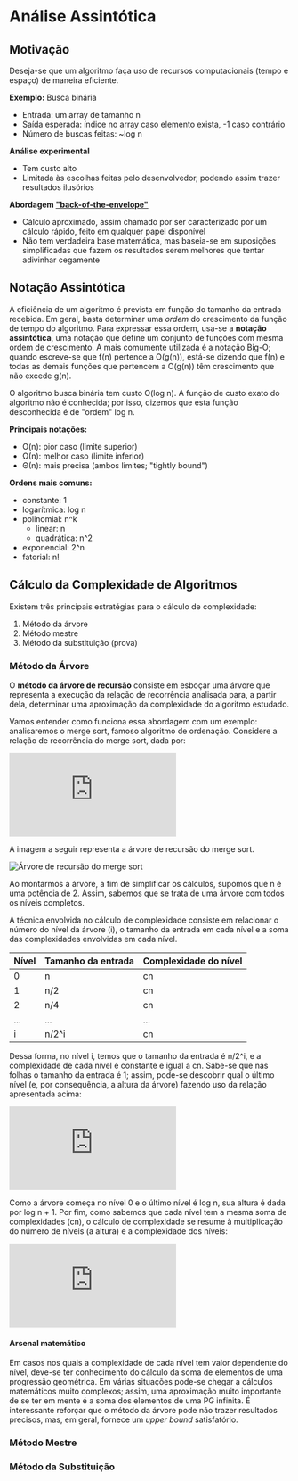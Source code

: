 # Análise Assintótica

## Motivação

Deseja-se que um algoritmo faça uso de recursos computacionais (tempo e espaço) de maneira eficiente.

**Exemplo:** Busca binária
 - Entrada: um array de tamanho n
 - Saída esperada: índice no array caso elemento exista, -1 caso contrário
 - Número de buscas feitas: ~log n

**Análise experimental**
 - Tem custo alto
 - Limitada às escolhas feitas pelo desenvolvedor, podendo assim trazer resultados ilusórios

**Abordagem ["back-of-the-envelope"](https://en.wikipedia.org/wiki/Back-of-the-envelope_calculation)**
 - Cálculo aproximado, assim chamado por ser caracterizado por um cálculo rápido, feito em qualquer papel disponível
 - Não tem verdadeira base matemática, mas baseia-se em suposições simplificadas que fazem os resultados serem melhores que tentar adivinhar cegamente

## Notação Assintótica

A eficiência de um algoritmo é prevista em função do tamanho da entrada recebida. Em geral, basta determinar uma *ordem* do crescimento da função de tempo do algoritmo. Para expressar essa ordem, usa-se a **notação assintótica**, uma notação que define um conjunto de funções com mesma ordem de crescimento. A mais comumente utilizada é a notação Big-O; quando escreve-se que f(n) pertence a O(g(n)), está-se dizendo que f(n) e todas as demais funções que pertencem a O(g(n)) têm crescimento que não excede g(n).

O algoritmo busca binária tem custo O(log n). A função de custo exato do algoritmo não é conhecida; por isso, dizemos que esta função desconhecida é de "ordem" log n.

**Principais notações:**
- O(n): pior caso (limite superior)
- Ω(n): melhor caso (limite inferior)
- Θ(n): mais precisa (ambos limites; "tightly bound")

**Ordens mais comuns:**
- constante: 1
- logarítmica: log n
- polinomial: n^k
  - linear: n
  - quadrática: n^2
- exponencial: 2^n
- fatorial: n!

## Cálculo da Complexidade de Algoritmos

Existem três principais estratégias para o cálculo de complexidade:
1. Método da árvore
2. Método mestre
3. Método da substituição (prova)

### Método da Árvore

O **método da árvore de recursão** consiste em esboçar uma árvore que representa a execução da relação de recorrência analisada para, a partir dela, determinar uma aproximação da complexidade do algoritmo estudado. 

Vamos entender como funciona essa abordagem com um exemplo: analisaremos o merge sort, famoso algoritmo de ordenação. Considere a relação de recorrência do merge sort, dada por:

![equation](https://latex.codecogs.com/gif.latex?T%28n%29%20%3D%202T%28n/2%29%20&plus;%20O%28n%29)

A imagem a seguir representa a árvore de recursão do merge sort. 

![Árvore de recursão do merge sort](https://cdn.kastatic.org/ka-perseus-images/5fcbebf66560d8fc490de2a0d8a0e5b1d65c5c54.png)

Ao montarmos a árvore, a fim de simplificar os cálculos, supomos que n é uma potência de 2. Assim, sabemos que se trata de uma árvore com todos os níveis completos.

A técnica envolvida no cálculo de complexidade consiste em relacionar o número do nível da árvore (i), o tamanho da entrada em cada nível e a soma das complexidades envolvidas em cada nível.

Nível | Tamanho da entrada | Complexidade do nível
------------ | ------------- | -------------
0 | n | cn
1 | n/2 | cn
2 | n/4 | cn
... | ... | ...
i | n/2^i | cn

Dessa forma, no nível i, temos que o tamanho da entrada é n/2^i, e a complexidade de cada nível é constante e igual a cn. Sabe-se que nas folhas o tamanho da entrada é 1; assim, pode-se descobrir qual o último nível (e, por consequência, a altura da árvore) fazendo uso da relação apresentada acima:

![equation](https://latex.codecogs.com/gif.latex?%5C%5C%20n%20/%202%5Ei%20%3D%201%20%5C%5C%20n%20%3D%202%5Ei%20%5C%5C%20i%20%3D%20log%20n)

Como a árvore começa no nível 0 e o último nível é log n, sua altura é dada por log n + 1. Por fim, como sabemos que cada nível tem a mesma soma de complexidades (cn), o cálculo de complexidade se resume à multiplicação do número de níveis (a altura) e a complexidade dos níveis:

![equation](https://latex.codecogs.com/gif.latex?T%28n%29%20%3D%20cn%28log%20n%20&plus;%201%29%20%3D%20cnlog%20n%20&plus;%20cn%20%3D%20O%28n%20log%20n%29)

#### Arsenal matemático

Em casos nos quais a complexidade de cada nível tem valor dependente do nível, deve-se ter conhecimento do cálculo da soma de elementos de uma progressão geométrica. Em várias situações pode-se chegar a cálculos matemáticos muito complexos; assim, uma aproximação muito importante de se ter em mente é a soma dos elementos de uma PG infinita. É interessante reforçar que o método da árvore pode não trazer resultados precisos, mas, em geral, fornece um *upper bound* satisfatório.

### Método Mestre

### Método da Substituição